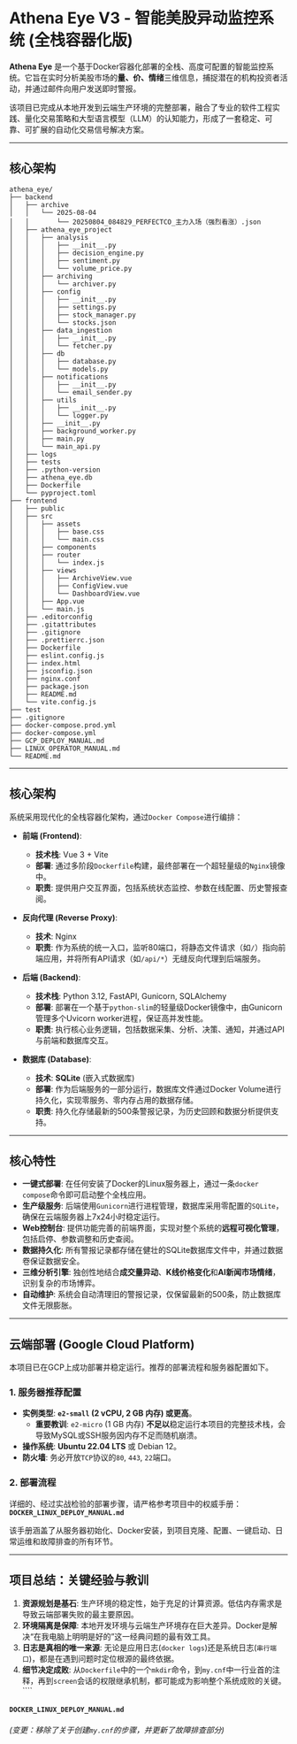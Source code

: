# Athena Eye V3 - 智能美股异动监控系统 (全栈容器化版)

**Athena Eye** 是一个基于Docker容器化部署的全栈、高度可配置的智能监控系统。它旨在实时分析美股市场的**量、价、情绪**三维信息，捕捉潜在的机构投资者活动，并通过邮件向用户发送即时警报。

该项目已完成从本地开发到云端生产环境的完整部署，融合了专业的软件工程实践、量化交易策略和大型语言模型（LLM）的认知能力，形成了一套稳定、可靠、可扩展的自动化交易信号解决方案。

---

## 核心架构
```
athena_eye/
├── backend
│   ├── archive
│   │   └── 2025-08-04
│   │       └── 20250804_084829_PERFECTCO_主力入场（强烈看涨）.json
│   ├── athena_eye_project
│   │   ├── analysis
│   │   │   ├── __init__.py
│   │   │   ├── decision_engine.py
│   │   │   ├── sentiment.py
│   │   │   └── volume_price.py
│   │   ├── archiving
│   │   │   └── archiver.py
│   │   ├── config
│   │   │   ├── __init__.py
│   │   │   ├── settings.py
│   │   │   ├── stock_manager.py
│   │   │   └── stocks.json
│   │   ├── data_ingestion
│   │   │   ├── __init__.py
│   │   │   └── fetcher.py
│   │   ├── db
│   │   │   ├── database.py
│   │   │   └── models.py
│   │   ├── notifications
│   │   │   ├── __init__.py
│   │   │   └── email_sender.py
│   │   ├── utils
│   │   │   ├── __init__.py
│   │   │   └── logger.py
│   │   ├── __init__.py
│   │   ├── background_worker.py
│   │   ├── main.py
│   │   └── main_api.py
│   ├── logs
│   ├── tests
│   ├── .python-version
│   ├── athena_eye.db
│   ├── Dockerfile
│   └── pyproject.toml
├── frontend
│   ├── public
│   ├── src
│   │   ├── assets
│   │   │   ├── base.css
│   │   │   └── main.css
│   │   ├── components
│   │   ├── router
│   │   │   └── index.js
│   │   ├── views
│   │   │   ├── ArchiveView.vue
│   │   │   ├── ConfigView.vue
│   │   │   └── DashboardView.vue
│   │   ├── App.vue
│   │   └── main.js
│   ├── .editorconfig
│   ├── .gitattributes
│   ├── .gitignore
│   ├── .prettierrc.json
│   ├── Dockerfile
│   ├── eslint.config.js
│   ├── index.html
│   ├── jsconfig.json
│   ├── nginx.conf
│   ├── package.json
│   ├── README.md
│   └── vite.config.js
├── test
├── .gitignore
├── docker-compose.prod.yml
├── docker-compose.yml
├── GCP_DEPLOY_MANUAL.md
├── LINUX_OPERATOR_MANUAL.md
└── README.md
```

---

## 核心架构

系统采用现代化的全栈容器化架构，通过`Docker Compose`进行编排：

*   **前端 (Frontend)**:
    *   **技术栈**: Vue 3 + Vite
    *   **部署**: 通过多阶段`Dockerfile`构建，最终部署在一个超轻量级的`Nginx`镜像中。
    *   **职责**: 提供用户交互界面，包括系统状态监控、参数在线配置、历史警报查阅。

*   **反向代理 (Reverse Proxy)**:
    *   **技术**: Nginx
    *   **职责**: 作为系统的统一入口，监听80端口，将静态文件请求（如`/`）指向前端应用，并将所有API请求（如`/api/*`）无缝反向代理到后端服务。

*   **后端 (Backend)**:
    *   **技术栈**: Python 3.12, FastAPI, Gunicorn, SQLAlchemy
    *   **部署**: 部署在一个基于`python-slim`的轻量级Docker镜像中，由Gunicorn管理多个Uvicorn worker进程，保证高并发性能。
    *   **职责**: 执行核心业务逻辑，包括数据采集、分析、决策、通知，并通过API与前端和数据库交互。

*   **数据库 (Database)**:
    *   **技术**: **SQLite** (嵌入式数据库)
    *   **部署**: 作为后端服务的一部分运行，数据库文件通过Docker Volume进行持久化，实现零服务、零内存占用的数据存储。
    *   **职责**: 持久化存储最新的500条警报记录，为历史回顾和数据分析提供支持。

---

## 核心特性

*   **一键式部署**: 在任何安装了Docker的Linux服务器上，通过一条`docker compose`命令即可启动整个全栈应用。
*   **生产级服务**: 后端使用`Gunicorn`进行进程管理，数据库采用零配置的`SQLite`，确保在云端服务器上7x24小时稳定运行。
*   **Web控制台**: 提供功能完善的前端界面，实现对整个系统的**远程可视化管理**，包括启停、参数调整和历史查阅。
*   **数据持久化**: 所有警报记录都存储在健壮的SQLite数据库文件中，并通过数据卷保证数据安全。
*   **三维分析引擎**: 独创性地结合**成交量异动**、**K线价格变化**和**AI新闻市场情绪**，识别复杂的市场博弈。
*   **自动维护**: 系统会自动清理旧的警报记录，仅保留最新的500条，防止数据库文件无限膨胀。

---

## 云端部署 (Google Cloud Platform)

本项目已在GCP上成功部署并稳定运行。推荐的部署流程和服务器配置如下。

### 1. 服务器推荐配置
*   **实例类型**: **`e2-small` (2 vCPU, 2 GB 内存) 或更高**。
    *   **重要教训**: `e2-micro` (1 GB 内存) **不足以**稳定运行本项目的完整技术栈，会导致MySQL或SSH服务因内存不足而随机崩溃。
*   **操作系统**: **Ubuntu 22.04 LTS** 或 Debian 12。
*   **防火墙**: 务必开放`TCP`协议的`80`, `443`, `22`端口。

### 2. 部署流程
详细的、经过实战检验的部署步骤，请严格参考项目中的权威手册：
**`DOCKER_LINUX_DEPLOY_MANUAL.md`**

该手册涵盖了从服务器初始化、Docker安装，到项目克隆、配置、一键启动、日常运维和故障排查的所有环节。

---

## 项目总结：关键经验与教训

1.  **资源规划是基石**: 生产环境的稳定性，始于充足的计算资源。低估内存需求是导致云端部署失败的最主要原因。
2.  **环境隔离是保障**: 本地开发环境与云端生产环境存在巨大差异。Docker是解决“在我电脑上明明是好的”这一经典问题的最有效工具。
3.  **日志是真相的唯一来源**: 无论是应用日志(`docker logs`)还是系统日志(`串行端口`)，都是在遇到问题时定位根源的最终依据。
4.  **细节决定成败**: 从`Dockerfile`中的一个`mkdir`命令，到`my.cnf`中一行业首的注释，再到`screen`会话的权限继承机制，都可能成为影响整个系统成败的关键。````

#### `DOCKER_LINUX_DEPLOY_MANUAL.md`
*(变更：移除了关于创建`my.cnf`的步骤，并更新了故障排查部分)*